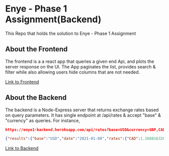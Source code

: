 # Enye - Phase 1 Assignment(Backend)

This Repo that holds the solution to Enye - Phase 1 Assignment


## About the Frontend

The frontend is a a react app that queries a given end Api, and plots the server response on the UI. The App paginates the list, provides search & filter while also allowing users hide columns that are not needed.  

[Link to Frontend](https://enye-react-table.herokuapp.com/)

## About the Backend

The backend is a Node-Express server that returns exchange rates based on query parameters. It has single endpoint at /api/rates & accept "base" & "currency" as queries. For instance,

```json
https://enye1-backend.herokuapp.com/api/rates?base=USD&currency=GBP,CAD,AUD

{"results":{"base":"USD","date":"2021-01-08","rates":{"CAD":1.2688163265,"GBP":0.7357387755,"AUD":1.2863673469}}}
```

[Link to Backend](https://enye1-backend.herokuapp.com/)
